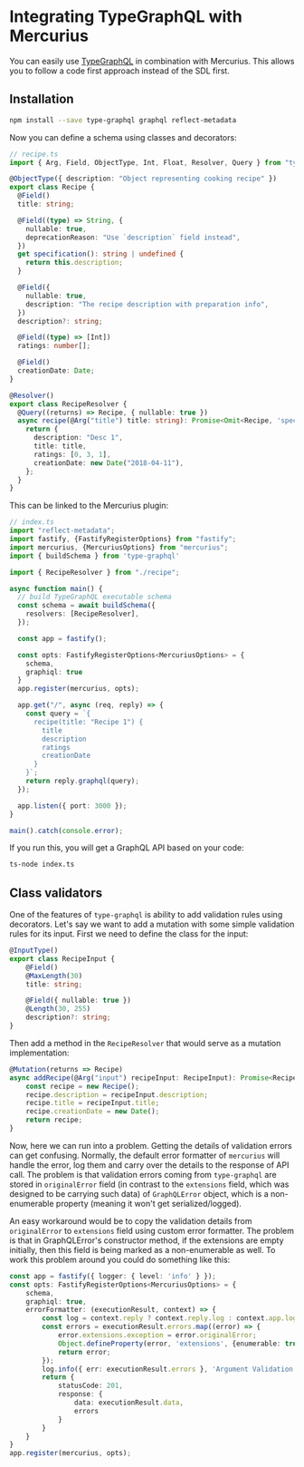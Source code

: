 # Integrating TypeGraphQL with Mercurius

You can easily use [TypeGraphQL](https://github.com/MichalLytek/type-graphql) in combination with Mercurius.
This allows you to follow a code first approach instead of the SDL first.

## Installation

```bash
npm install --save type-graphql graphql reflect-metadata
```

Now you can define a schema using classes and decorators:

```ts
// recipe.ts
import { Arg, Field, ObjectType, Int, Float, Resolver, Query } from "type-graphql";

@ObjectType({ description: "Object representing cooking recipe" })
export class Recipe {
  @Field()
  title: string;

  @Field((type) => String, {
    nullable: true,
    deprecationReason: "Use `description` field instead",
  })
  get specification(): string | undefined {
    return this.description;
  }

  @Field({
    nullable: true,
    description: "The recipe description with preparation info",
  })
  description?: string;

  @Field((type) => [Int])
  ratings: number[];

  @Field()
  creationDate: Date;
}

@Resolver()
export class RecipeResolver {
  @Query((returns) => Recipe, { nullable: true })
  async recipe(@Arg("title") title: string): Promise<Omit<Recipe, 'specification'> | undefined> {
    return {
      description: "Desc 1",
      title: title,
      ratings: [0, 3, 1],
      creationDate: new Date("2018-04-11"),
    };
  }
}
```

This can be linked to the Mercurius plugin:

```ts
// index.ts
import "reflect-metadata";
import fastify, {FastifyRegisterOptions} from "fastify";
import mercurius, {MercuriusOptions} from "mercurius";
import { buildSchema } from 'type-graphql'

import { RecipeResolver } from "./recipe";

async function main() {
  // build TypeGraphQL executable schema
  const schema = await buildSchema({
    resolvers: [RecipeResolver],
  });

  const app = fastify();

  const opts: FastifyRegisterOptions<MercuriusOptions> = {
    schema,
    graphiql: true
  }
  app.register(mercurius, opts);

  app.get("/", async (req, reply) => {
    const query = `{ 
      recipe(title: "Recipe 1") {
        title
        description
        ratings
        creationDate
      }
    }`;
    return reply.graphql(query);
  });

  app.listen({ port: 3000 });
}

main().catch(console.error);
```

If you run this, you will get a GraphQL API based on your code:

```bash
ts-node index.ts
```

## Class validators

One of the features of `type-graphql` is ability to add validation rules using decorators. Let's say we want to add
a mutation with some simple validation rules for its input. First we need to define the class for the input:

```ts
@InputType()
export class RecipeInput {
    @Field()
    @MaxLength(30)
    title: string;

    @Field({ nullable: true })
    @Length(30, 255)
    description?: string;
}
```

Then add a method in the `RecipeResolver` that would serve as a mutation implementation:

```ts
@Mutation(returns => Recipe)
async addRecipe(@Arg("input") recipeInput: RecipeInput): Promise<Recipe> {
    const recipe = new Recipe();
    recipe.description = recipeInput.description;
    recipe.title = recipeInput.title;
    recipe.creationDate = new Date();
    return recipe;
}
```

Now, here we can run into a problem. Getting the details of validation errors can get confusing. Normally, the default 
error formatter of `mercurius` will handle the error, log them and carry over the details to the response of API call.
The problem is that validation errors coming from `type-graphql` are stored in `originalError` field (in contrast to
the `extensions` field, which was designed to be carrying such data) of `GraphQLError` object, which is a non-enumerable
property (meaning it won't get serialized/logged). 

An easy workaround would be to copy the validation details from `originalError` to `extensions` field using custom error
formatter. The problem is that in GraphQLError's constructor method, if the extensions are empty initially, then this
field is being marked as a non-enumerable as well. To work this problem around you could do something like this:

```ts
const app = fastify({ logger: { level: 'info' } });
const opts: FastifyRegisterOptions<MercuriusOptions> = {
    schema,
    graphiql: true,
    errorFormatter: (executionResult, context) => {
        const log = context.reply ? context.reply.log : context.app.log;
        const errors = executionResult.errors.map((error) => {
            error.extensions.exception = error.originalError;
            Object.defineProperty(error, 'extensions', {enumerable: true});
            return error;
        });
        log.info({ err: executionResult.errors }, 'Argument Validation Error');
        return {
            statusCode: 201,
            response: {
                data: executionResult.data,
                errors
            }
        }
    }
}
app.register(mercurius, opts);
```